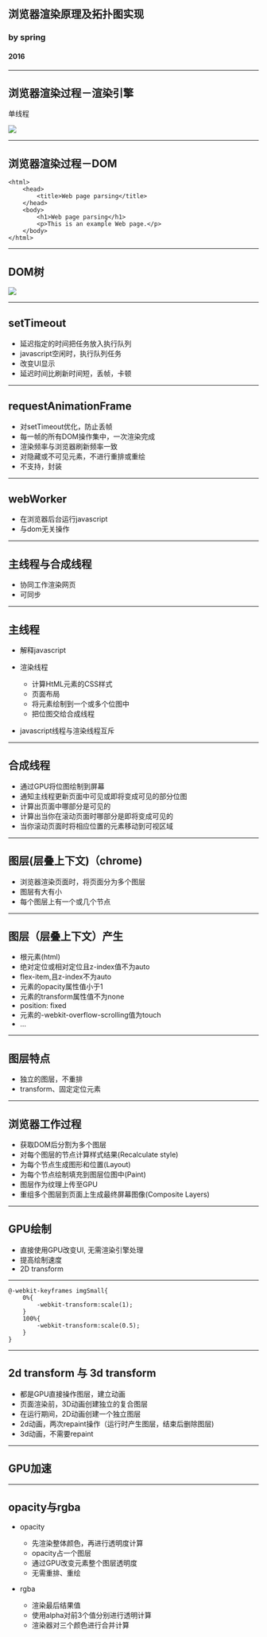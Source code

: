 
## 浏览器渲染原理及拓扑图实现
### by spring
#### 2016

---

## 浏览器渲染过程－渲染引擎
单线程

![](images/browser/browser-work.png)

---

## 浏览器渲染过程－DOM
```markup
<html>
	<head>
		<title>Web page parsing</title>
	</head>
	<body>
		<h1>Web page parsing</h1>
		<p>This is an example Web page.</p>
	</body>
</html>
```

---

## DOM树
![](images/browser/dom.png)

---

## setTimeout
* 延迟指定的时间把任务放入执行队列
* javascript空闲时，执行队列任务
* 改变UI显示
* 延迟时间比刷新时间短，丢帧，卡顿

---

## requestAnimationFrame
* 对setTimeout优化，防止丢帧
* 每一帧的所有DOM操作集中，一次渲染完成
* 渲染频率与浏览器刷新频率一致
* 对隐藏或不可见元素，不进行重排或重绘
* 不支持，封装

---

## webWorker
* 在浏览器后台运行javascript
* 与dom无关操作

---

## 主线程与合成线程
* 协同工作渲染网页
* 可同步

---

## 主线程
* 解释javascript
* 渲染线程

  * 计算HtML元素的CSS样式
  * 页面布局
  * 将元素绘制到一个或多个位图中
  * 把位图交给合成线程
* javascript线程与渲染线程互斥

---

## 合成线程
* 通过GPU将位图绘制到屏幕
* 通知主线程更新页面中可见或即将变成可见的部分位图
* 计算出页面中哪部分是可见的
* 计算出当你在滚动页面时哪部分是即将变成可见的
* 当你滚动页面时将相应位置的元素移动到可视区域

---


## 图层(层叠上下文)（chrome)
* 浏览器渲染页面时，将页面分为多个图层
* 图层有大有小
* 每个图层上有一个或几个节点

---

## 图层（层叠上下文）产生
* 根元素(html)
* 绝对定位或相对定位且z-index值不为auto
* flex-item,且z-index不为auto
* 元素的opacity属性值小于1
* 元素的transform属性值不为none
* position: fixed
* 元素的-webkit-overflow-scrolling值为touch
* ...

---

## 图层特点
* 独立的图层，不重排
* transform、固定定位元素

---


## 浏览器工作过程
* 获取DOM后分割为多个图层
* 对每个图层的节点计算样式结果(Recalculate style)
* 为每个节点生成图形和位置(Layout)
* 为每个节点绘制填充到图层位图中(Paint)
* 图层作为纹理上传至GPU
* 重组多个图层到页面上生成最终屏幕图像(Composite Layers)

---

## GPU绘制
* 直接使用GPU改变UI, 无需渲染引擎处理
* 提高绘制速度
* 2D transform

---

```markup
@-webkit-keyframes imgSmall{
	0%{
		-webkit-transform:scale(1);
	}
	100%{
		-webkit-transform:scale(0.5);
	}
}
```

---

## 2d transform  与 3d transform
* 都是GPU直接操作图层，建立动画
* 页面渲染前，3D动画创建独立的复合图层
* 在运行期间，2D动画创建一个独立图层
* 2d动画，两次repaint操作（运行时产生图层，结束后删除图层)
* 3d动画，不需要repaint


---

## GPU加速

---


## opacity与rgba

* opacity

    * 先渲染整体颜色，再进行透明度计算
    * opacity占一个图层
    * 通过GPU改变元素整个图层透明度
    * 无需重排、重绘

* rgba
	* 渲染最后结果值
	* 使用alpha对前3个值分别进行透明计算
	* 渲染器对三个颜色进行合并计算